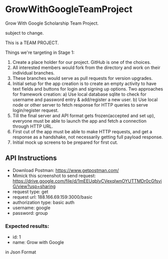 # GrowWithGoogleTeamProject
Grow With Google Scholarship Team Project.

subject to change.

This is a TEAM PROJECT.

Things we're targeting in Stage 1:
1. Create a place holder for our project. GitHub is one of the choices.
2. All interested members would fork from the directory and work on their individual branches.
3. These branches would serve as pull requests for version upgrades.
4. Initial setup for the app creation is to create an empty activity to have text fields and buttons for login and signing up options. Two approaches for framework creation:
   a) Use local database sqlite to check for username and password entry & add/register a new user.
    b) Use local node or other server to fetch response for HTTP queries to serve login/register request.
5. Till the final server and API format gets frozen(accepted and set up), everyone must be able to launch the app and fetch a connection through HTTP URL.
6. First cut of the app must be able to make HTTP requests, and get a response as a handshake, not necessarily getting full payload response.
7. Initial mock up screens to be prepared for first cut.


## API Instructions 
- Download Postman: https://www.getpostman.com/
- Mimick this screenshot to send request: https://drive.google.com/file/d/1mEEUqbIyCVexqlwnOYUTTMDr0cGfsyiG/view?usp=sharing
 - request type: get
 - request url: 188.166.69.159:3000/basic
 - authorization type: basic auth
 - username: google
 - password: group
   
  ### Expected results:
  - id: 1
  - name: Grow with Google
   
   in Json Format
   
